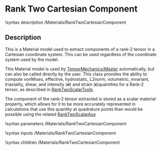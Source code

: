 # Rank Two Cartesian Component

!syntax description /Materials/RankTwoCartesianComponent

## Description

This is a Material model used to extract components of a rank-2 tensor in a
Cartesian coordinate system. This can be used regardless of the coordinate
system used by the model.

This Material model is used by
[TensorMechanics/Master](/Modules/TensorMechanics/Master/index.md)
automatically, but can also be called directly by the user.  This class provides
the ability to compute vonMises, effective, hydrostatic, L2norm, volumetric,
invariant, triaxiality, shear, and intensity ($\boldsymbol{\sigma}$) and strain
($\boldsymbol{\epsilon}$)quantities for a Rank-2 tensor, as described in
[RankTwoScalarTools](RankTwoScalarTools.md).

The component of the rank-2 tensor extracted is stored as a scalar material
property, which allows for it to be more accurately represented in calculations
that use this quantity at quadrature points than would be possible using the
related [RankTwoScalarAux](RankTwoScalarAux.md)

!syntax parameters /Materials/RankTwoCartesianComponent

!syntax inputs /Materials/RankTwoCartesianComponent

!syntax children /Materials/RankTwoCartesianComponent
